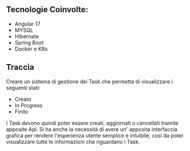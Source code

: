 ## Tecnologie Coinvolte:
- Angular 17
- MYSQL
- Hibernate
- Spring Boot
- Docker e K8s

## Traccia
Creare un sistema di gestione dei Task che permetta di visualizzare i seguenti stati:

- Creato 
- In Progress
- Finito

I Task devono quindi poter essere creati, aggiornati o cancellati tramite apposite Api.
Si ha anche la necessità di avere un' apposita interfaccia grafica per rendere l'esperienza utente semplice e intuibile, così da poter visualizzare tutte le informazioni che riguardano i Task.
